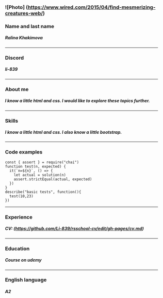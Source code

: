 ### ![Photo] (https://www.wired.com/2015/04/find-mesmerizing-creatures-web/)
### Name and last name
##### Ralina Khakimova
********************************************************************************
### Discord
##### li-839
********************************************************************************
### About me
##### I know a little html and css. I would like to explore these topics further.
*********************************************************************************
### Skills
##### I know a little html and css. I also know a little bootstrap.
*********************************************************************************
### Code examples
```
const { assert } = require("chai")
function test(n, expected) {
  it(`n=${n}`, () => {  
    let actual = solution(n)
    assert.strictEqual(actual, expected)
  })
}
describe("basic tests", function(){
  test(10,23)
})
```
*********************************************************************************
### Experience
##### CV: (https://github.com/Li-839/rsschool-cv/edit/gh-pages/cv.md)
*********************************************************************************
### Education
##### Course on udemy
*********************************************************************************
### English language
##### A2
